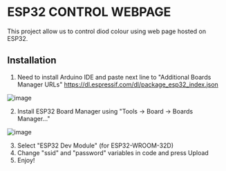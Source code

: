 # ESP32 CONTROL WEBPAGE

This project allow us to control diod colour using web page hosted on ESP32.

## Installation

1. Need to install Arduino IDE and paste next line to "Additional Boards Manager URLs"
https://dl.espressif.com/dl/package_esp32_index.json

![image](https://user-images.githubusercontent.com/25298523/172217860-5c9fa777-a617-48b5-807b-f9b73aae93c5.png)

2. Install ESP32 Board Manager using "Tools -> Board -> Boards Manager..."

![image](https://user-images.githubusercontent.com/25298523/172219038-53e92a97-780d-473c-87fb-c8b1c1561d18.png)

3. Select "ESP32 Dev Module" (for ESP32-WROOM-32D)
4. Change "ssid" and "password" variables in code and press Upload
5. Enjoy!
